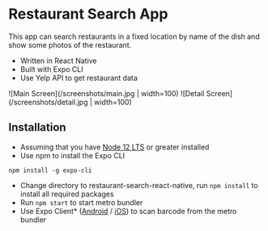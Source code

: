 # Restaurant Search App

This app can search restaurants in a fixed location by name of the dish and show some photos of the restaurant.
* Written in React Native
* Built with Expo CLI
* Use Yelp API to get restaurant data

![Main Screen](/screenshots/main.jpg | width=100)
![Detail Screen](/screenshots/detail.jpg | width=100)

## Installation
* Assuming that you have [Node 12 LTS](https://nodejs.org/en) or greater installed
* Use npm to install the Expo CLI
```
npm install -g expo-cli
```
* Change directory to restaurant-search-react-native, run `npm install` to install all required packages
* Run `npm start` to start metro bundler
* Use Expo Client* ([Android](https://play.google.com/store/apps/details?id=host.exp.exponent&referrer=www) / [iOS](https://apps.apple.com/app/apple-store/id982107779)) to scan barcode from the metro bundler
